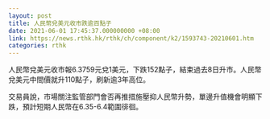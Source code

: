 ```yaml
---
layout: post
title: 人民幣兌美元收市跌逾百點子
date: 2021-06-01 17:45:37.000000000 +08:00
link: https://news.rthk.hk/rthk/ch/component/k2/1593743-20210601.htm
categories: rthk
---
```


人民幣兌美元收市報6.3759元兌1美元，下跌152點子，結束過去8日升市。人民幣兌美元中間價就升110點子，刷新逾3年高位。

交易員說，市場關注監管部門會否再推措施壓抑人民幣升勢，單邊升值機會明顯下跌，預計短期人民幣在6.35-6.4範圍徘徊。
